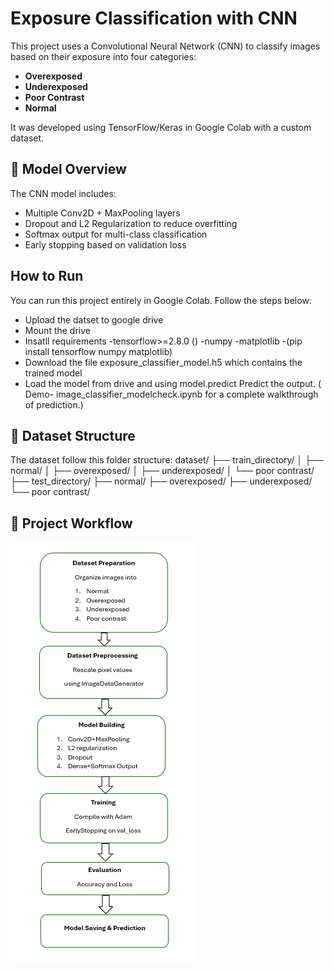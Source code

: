 # Exposure Classification with CNN

This project uses a Convolutional Neural Network (CNN) to classify images based on their exposure into four categories:

-  **Overexposed**
-  **Underexposed**
-  **Poor Contrast**
-  **Normal**

It was developed using TensorFlow/Keras in Google Colab with a custom dataset.

## 🧠 Model Overview

The CNN model includes:

- Multiple Conv2D + MaxPooling layers
- Dropout and L2 Regularization to reduce overfitting
- Softmax output for multi-class classification
- Early stopping based on validation loss

## How to Run

You can run this project entirely in Google Colab. Follow the steps below:
- Upload the datset to google drive
- Mount the drive
- Insatll requirements
        -tensorflow>=2.8.0 ()
        -numpy
        -matplotlib
        -(pip install tensorflow numpy matplotlib)
- Download the file exposure_classifier_model.h5 which contains the trained model
- Load the model from drive and using model.predict Predict the output.
( Demo- image_classifier_modelcheck.ipynb for a complete walkthrough of prediction.)


## 📂 Dataset Structure

The dataset follow this folder structure:
dataset/
├── train_directory/
│ ├── normal/
│ ├── overexposed/
│ ├── underexposed/
│ └── poor contrast/
├── test_directory/
├── normal/
├── overexposed/
├── underexposed/
└── poor contrast/

## 🚀 Project Workflow

![Project Workflow](flowchart.png)




